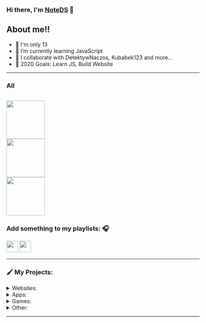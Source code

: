### Hi there, I'm [NoteDS][website] 👋

## About me!!

- 🔭 I'm only 13
- 🌱 I’m currently learning JavaScript
- 👯 I collaborate with DetektywNaczos, Kubabek123 and more...
- 🥅 2020 Goals: Learn JS, Build Website

---
### All

[<img src="http://tamiru.pl/NoteDS/assets/discordlogo.svg" width="100" />](https://discord.gg/838476005106515978)
<br />
[<img src="http://tamiru.pl/NoteDS/assets/youtube.png" width="100" />](https://www.youtube.com/channel/UCxlKbyCzPRveAvYRvs_bcYQ)
<br />
[<img src="http://tamiru.pl/NoteDS/assets/spotify.png" width="100" />](https://spotify.com)
<br />
---

### Add something to my playlists: 🎧

[<img src="https://upload.wikimedia.org/wikipedia/commons/thumb/6/6a/Youtube_Music_icon.svg/240px-Youtube_Music_icon.svg.png" width="30" />](https://music.youtube.com/playlist?list=PLsi7NgyWLhZTjE3iL2DlulV_62KPsVoKP&jct=5Md2vu19PwSs_zn4feRxQ6fSg6NeyQ)
[<img src="https://upload.wikimedia.org/wikipedia/commons/thumb/1/19/Spotify_logo_without_text.svg/1200px-Spotify_logo_without_text.svg.png" width="30" />](https://spotify.com)

---
### 🖌️ My Projects:
<details>
  <summary>Websites:</summary>
  • Tamiru.pl
  <br />
  • ErrorCraft.pl
  <br />
  • Naczos.pl
  <br />
  • Shortnly.xyz
  <br />
  • gameon.gg
</details>
<details>
  <summary>Apps:</summary>
• N/A
</details>
<details>
  <summary>Games:</summary>
• N/A
</details>
<details>
  <summary>Other:</summary>
• N/A
</details>

---

[website]: https://discord.gg/838476005106515978
